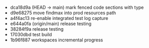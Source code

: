 - dca18d9a (HEAD -> main) mark fenced code sections with type
- d9e68275 move findmax into prod resources path
- a4f4ac13 re-enable integrated test log capture
- e644a0fa (origin/main) release testing
- 38284f9a release testing
- 17030dbd test build
- 1b96f887 workspaces incremental progress
